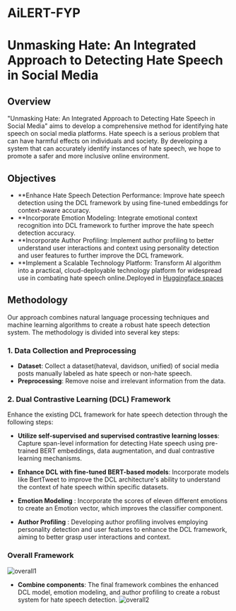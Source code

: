 # AiLERT-FYP
# Unmasking Hate: An Integrated Approach to Detecting Hate Speech in Social Media

## Overview

"Unmasking Hate: An Integrated Approach to Detecting Hate Speech in Social Media" aims to develop a comprehensive method for identifying hate speech on social media platforms. Hate speech is a serious problem that can have harmful effects on individuals and society. By developing a system that can accurately identify instances of hate speech, we hope to promote a safer and more inclusive online environment.

## Objectives

- **Enhance Hate Speech Detection Performance: Improve hate speech detection using the DCL framework by using fine-tuned embeddings for context-aware accuracy.
- **Incorporate Emotion Modeling: Integrate emotional context recognition into DCL framework to further improve the hate speech detection accuracy.
- **Incorporate Author Profiling: Implement author profiling to better understand user interactions and context using personality detection and user features to further improve the DCL framework.
- **Implement a Scalable Technology Platform: Transform AI algorithm into a practical, cloud-deployable technology platform for widespread use in combating hate speech online.Deployed in [Huggingface spaces]([url](https://huggingface.co/spaces/Thushalya/AiLERT)) 


## Methodology

Our approach combines natural language processing techniques and machine learning algorithms to create a robust hate speech detection system. The methodology is divided into several key steps:

### 1. Data Collection and Preprocessing

- **Dataset**: Collect a dataset(hateval, davidson, unified) of social media posts manually labeled as hate speech or non-hate speech.
- **Preprocessing**: Remove noise and irrelevant information from the data.

### 2. Dual Contrastive Learning (DCL) Framework

Enhance the existing DCL framework for hate speech detection through the following steps:

- **Utilize self-supervised and supervised contrastive learning losses**: Capture span-level information for detecting Hate speech using pre-trained BERT embeddings, data augmentation, and dual contrastive learning mechanisms.
- **Enhance DCL with fine-tuned BERT-based models**: Incorporate models like BertTweet to improve the DCL architecture's ability to understand the context of hate speech within specific datasets.
- **Emotion Modeling** : Incorporate the scores of eleven different emotions to create an Emotion vector, which improves the classifier component.

- **Author Profiling** : Developing author profiling involves employing personality detection and user features to enhance the DCL framework, aiming to better grasp user interactions and context.

### Overall Framework
![overall1](https://github.com/user-attachments/assets/138d5598-9b76-4cd3-9c54-9f61c131be04)

- **Combine components**: The final framework combines the enhanced DCL model, emotion modeling, and author profiling to create a robust system for hate speech detection.
![overall2](https://github.com/user-attachments/assets/ae1662c0-d707-42d4-a495-bd1112b471c5)

